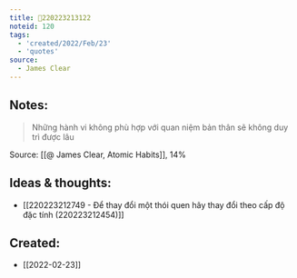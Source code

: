 ```yaml
---
title: 💬220223213122
noteid: 120
tags:
  - 'created/2022/Feb/23'
  - 'quotes'
source:
  - James Clear
---
```


## Notes:
> Những hành vi không phù hợp với quan niệm bản thân sẽ không duy trì được lâu

Source: [[@ James Clear, Atomic Habits]], 14%

## Ideas & thoughts:
- [[220223212749 - Để thay đổi một thói quen hãy thay đổi theo cấp độ đặc tính (220223212454)]]

## Created:
- [[2022-02-23]]
